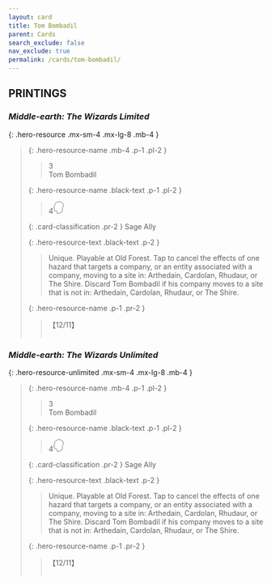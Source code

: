 ```yaml
---
layout: card
title: Tom Bombadil
parent: Cards
search_exclude: false
nav_exclude: true
permalink: /cards/tom-bombadil/
---
```


## PRINTINGS


### _Middle-earth: The Wizards Limited_

{: .hero-resource .mx-sm-4 .mx-lg-8 .mb-4 }
> {: .hero-resource-name .mb-4 .p-1 .pl-2 }
> > <div class="card-mp">3</div>
> > <div class="card-name">Tom Bombadil</div>
>
> {: .hero-resource-name .black-text .p-1 .pl-2 }
> > 4![](/assets/images/mind.svg)
>
> {: .card-classification .pr-2 }
> Sage Ally
>
> {: .hero-resource-text .black-text .p-2 }
> > Unique. Playable at Old Forest.  Tap to cancel the effects of one hazard that targets a company, or an entity associated with a company, moving to a site in: Arthedain, Cardolan, Rhudaur, or The Shire. Discard Tom Bombadil if his company moves to a site that is not in: Arthedain, Cardolan, Rhudaur, or The Shire. 
> 
> {: .hero-resource-name .p-1 .pr-2 }
> > <div class="card-shield">【12/11】</div>
> > <div class="card-corruption">&nbsp;</div>

### _Middle-earth: The Wizards Unlimited_

{: .hero-resource-unlimited .mx-sm-4 .mx-lg-8 .mb-4 }
> {: .hero-resource-name .mb-4 .p-1 .pl-2 }
> > <div class="card-mp">3</div>
> > <div class="card-name">Tom Bombadil</div>
>
> {: .hero-resource-name .black-text .p-1 .pl-2 }
> > 4![](/assets/images/mind.svg)
>
> {: .card-classification .pr-2 }
> Sage Ally
>
> {: .hero-resource-text .black-text .p-2 }
> > Unique. Playable at Old Forest.  Tap to cancel the effects of one hazard that targets a company, or an entity associated with a company, moving to a site in: Arthedain, Cardolan, Rhudaur, or The Shire. Discard Tom Bombadil if his company moves to a site that is not in: Arthedain, Cardolan, Rhudaur, or The Shire. 
> 
> {: .hero-resource-name .p-1 .pr-2 }
> > <div class="card-shield">【12/11】</div>
> > <div class="card-corruption">&nbsp;</div>
